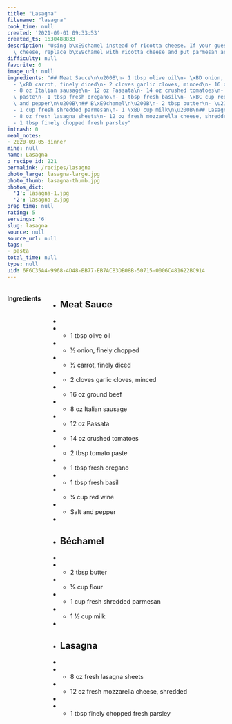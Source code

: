 ```yaml
---
title: "Lasagna"
filename: "lasagna"
cook_time: null
created: '2021-09-01 09:33:53'
created_ts: 1630488833
description: "Using b\xE9chamel instead of ricotta cheese. If your guests like ricotta\
  \ cheese, replace b\xE9chamel with ricotta cheese and put parmesan as a layer."
difficulty: null
favorite: 0
image_url: null
ingredients: "## Meat Sauce\n\u200B\n- 1 tbsp olive oil\n- \xBD onion, finely chopped\n\
  - \xBD carrot, finely diced\n- 2 cloves garlic cloves, minced\n- 16 oz ground beef\n\
  - 8 oz Italian sausage\n- 12 oz Passata\n- 14 oz crushed tomatoes\n- 2 tbsp tomato\
  \ paste\n- 1 tbsp fresh oregano\n- 1 tbsp fresh basil\n- \xBC cup red wine\n- Salt\
  \ and pepper\n\u200B\n## B\xE9chamel\n\u200B\n- 2 tbsp butter\n- \u215B cup flour\n\
  - 1 cup fresh shredded parmesan\n- 1 \xBD cup milk\n\u200B\n## Lasagna\n\u200B\n\
  - 8 oz fresh lasagna sheets\n- 12 oz fresh mozzarella cheese, shredded\n\u200B\n\
  - 1 tbsp finely chopped fresh parsley"
intrash: 0
meal_notes:
- 2020-09-05-dinner
mine: null
name: Lasagna
p_recipe_id: 221
permalink: /recipes/lasagna
photo_large: lasagna-large.jpg
photo_thumb: lasagna-thumb.jpg
photos_dict:
  '1': lasagna-1.jpg
  '2': lasagna-2.jpg
prep_time: null
rating: 5
servings: '6'
slug: lasagna
source: null
source_url: null
tags:
- pasta
total_time: null
type: null
uid: 6F6C35A4-9968-4D48-BB77-EB7ACB3DB08B-50715-0006C481622BC914
---
```

<div class="columns large-7 small-12" id="writeup">	</div><!-- #writeup -->
</div><!-- #row-one -->
<div class="row" id="row-two">	<div class="columns large-4 small-12" id="ingredients"><h4>Ingredients</h4><div class="box box-ingredients content"><ul>
<li>
<h2>Meat Sauce</h2>
</li>
<li>​</li>
<li>
<ul>
<li>1 tbsp olive oil</li>
</ul>
</li>
<li>
<ul>
<li>½ onion, finely chopped</li>
</ul>
</li>
<li>
<ul>
<li>½ carrot, finely diced</li>
</ul>
</li>
<li>
<ul>
<li>2 cloves garlic cloves, minced</li>
</ul>
</li>
<li>
<ul>
<li>16 oz ground beef</li>
</ul>
</li>
<li>
<ul>
<li>8 oz Italian sausage</li>
</ul>
</li>
<li>
<ul>
<li>12 oz Passata</li>
</ul>
</li>
<li>
<ul>
<li>14 oz crushed tomatoes</li>
</ul>
</li>
<li>
<ul>
<li>2 tbsp tomato paste</li>
</ul>
</li>
<li>
<ul>
<li>1 tbsp fresh oregano</li>
</ul>
</li>
<li>
<ul>
<li>1 tbsp fresh basil</li>
</ul>
</li>
<li>
<ul>
<li>¼ cup red wine</li>
</ul>
</li>
<li>
<ul>
<li>Salt and pepper</li>
</ul>
</li>
<li>​</li>
<li>
<h2>Béchamel</h2>
</li>
<li>​</li>
<li>
<ul>
<li>2 tbsp butter</li>
</ul>
</li>
<li>
<ul>
<li>⅛ cup flour</li>
</ul>
</li>
<li>
<ul>
<li>1 cup fresh shredded parmesan</li>
</ul>
</li>
<li>
<ul>
<li>1 ½ cup milk</li>
</ul>
</li>
<li>​</li>
<li>
<h2>Lasagna</h2>
</li>
<li>​</li>
<li>
<ul>
<li>8 oz fresh lasagna sheets</li>
</ul>
</li>
<li>
<ul>
<li>12 oz fresh mozzarella cheese, shredded</li>
</ul>
</li>
<li>​</li>
<li>
<ul>
<li>1 tbsp finely chopped fresh parsley</li>
</ul>
</li>
</ul>
</div>	</div>	<div class="columns large-6 small-12" id="directions">	</div>